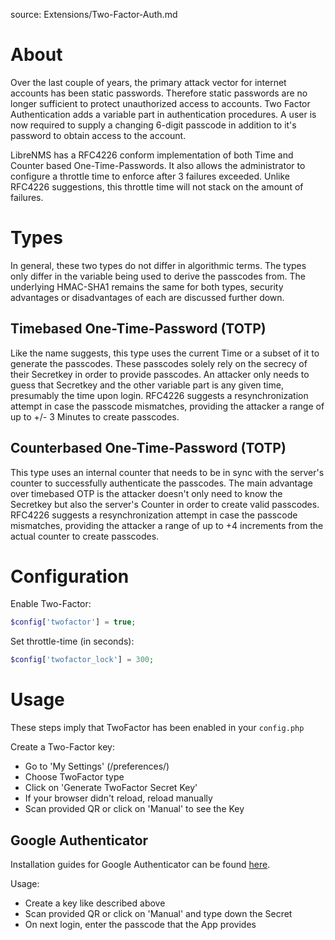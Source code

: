 source: Extensions/Two-Factor-Auth.md

# About

Over the last couple of years, the primary attack vector for internet accounts has been static passwords.
Therefore static passwords are no longer sufficient to protect unauthorized access to accounts.
Two Factor Authentication adds a variable part in authentication procedures.
A user is now required to supply a changing 6-digit passcode in addition to it's password to obtain access to the account.

LibreNMS has a RFC4226 conform implementation of both Time and Counter based One-Time-Passwords.
It also allows the administrator to configure a throttle time to enforce after 3 failures exceeded. Unlike RFC4226 suggestions, this throttle time will not stack on the amount of failures.

# Types

In general, these two types do not differ in algorithmic terms.
The types only differ in the variable being used to derive the passcodes from.
The underlying HMAC-SHA1 remains the same for both types, security advantages or disadvantages of each are discussed further down.

## Timebased One-Time-Password (TOTP)

Like the name suggests, this type uses the current Time or a subset of it to generate the passcodes.
These passcodes solely rely on the secrecy of their Secretkey in order to provide passcodes.
An attacker only needs to guess that Secretkey and the other variable part is any given time, presumably the time upon login.
RFC4226 suggests a resynchronization attempt in case the passcode mismatches, providing the attacker a range of up to +/- 3 Minutes to create passcodes.


## Counterbased One-Time-Password (TOTP)

This type uses an internal counter that needs to be in sync with the server's counter to successfully authenticate the passcodes.
The main advantage over timebased OTP is the attacker doesn't only need to know the Secretkey but also the server's Counter in order to create valid passcodes.
RFC4226 suggests a resynchronization attempt in case the passcode mismatches, providing the attacker a range of up to +4 increments from the actual counter to create passcodes.

# Configuration

Enable Two-Factor:
```php
$config['twofactor'] = true;
```

Set throttle-time (in seconds):
```php
$config['twofactor_lock'] = 300;
```

# Usage

These steps imply that TwoFactor has been enabled in your `config.php`

Create a Two-Factor key:
- Go to 'My Settings' (/preferences/)
- Choose TwoFactor type
- Click on 'Generate TwoFactor Secret Key'
- If your browser didn't reload, reload manually
- Scan provided QR or click on 'Manual' to see the Key

## Google Authenticator

Installation guides for Google Authenticator can be found [here](https://support.google.com/accounts/answer/1066447?hl=en).

Usage:
- Create a key like described above
- Scan provided QR or click on 'Manual' and type down the Secret
- On next login, enter the passcode that the App provides

